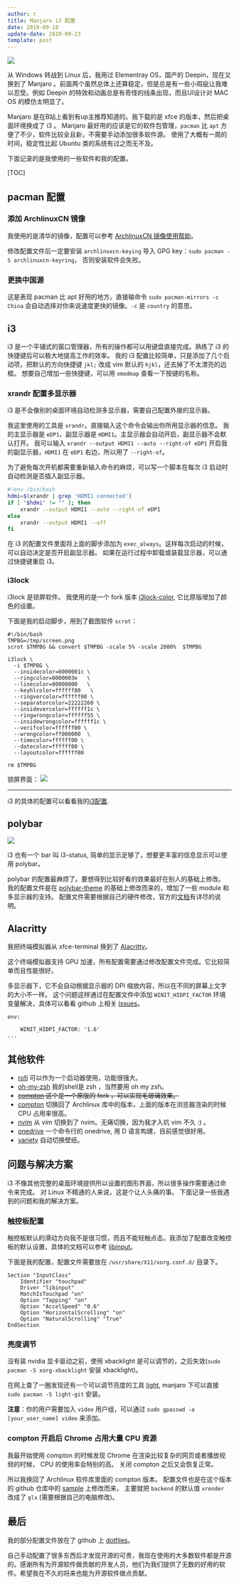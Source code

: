 ```yaml
---
author: τ
title: Manjaro i3 配置
date: 2019-09-18
update-date: 2019-09-23
template: post
---
```


![](/pictures/manjaro-i3.jpg)

从 Windows 转战到 Linux 后，我用过 Elementray OS，国产的 Deepin，现在又换到了 Manjaro 。前面两个虽然总体上还算稳定，但是总是有一些小瑕疵让我难以忍受。例如 Deepin 的特效和动画总是有奇怪的线条出现，而且UI设计对 MAC OS 的模仿太明显了。

Manjaro 是在B站上看到有up主推荐知道的。我下载的是 xfce 的版本，然后把桌面环境换成了 i3 。 
Manjaro 最好用的应该是它的软件包管理，`pacman` 比 `apt` 方便了不少，软件比较全且新，不需要手动添加很多软件源。
使用了大概有一周的时间，稳定性比起 Ubuntu 类的系统有过之而无不及。

下面记录的是我使用的一些软件和我的配置。

[TOC]

## pacman 配置

### 添加 ArchlinuxCN 镜像

我使用的是清华的镜像，配置可以参考 [ArchlinuxCN 镜像使用帮助](https://mirror.tuna.tsinghua.edu.cn/help/archlinuxcn/)。

修改配置文件后一定要安装 `archlinuxcn-keying` 导入 GPG key：`sudo pacman -S archlinuxcn-keyring`， 否则安装软件会失败。

### 更换中国源

这是表现 pacman 比 apt 好用的地方。直接输命令 `sudo pacman-mirrors -c China` 会自动选择对你来说速度更快的镜像。`-c` 是 `country` 的意思。

## i3

i3 是一个平铺式的窗口管理器，所有的操作都可以用键盘直接完成。熟练了 i3 的快捷键后可以极大地提高工作的效率。 
我的 i3 配置比较简单，只是添加了几个启动项，把默认的方向快捷键 `jkl;` 改成 vim 默认的 `hjkl`，还去掉了不太漂亮的边框。
想要自己增加一些快捷键，可以用 `xmodmap` 查看一下按键的名称。

### xrandr 配置多显示器

i3 是不会像别的桌面环境自动检测多显示器，需要自己配置外接的显示器。 

我这里使用的工具是 `xrandr`。直接输入这个命令会输出你所用显示器的信息。
我的主显示器是 `eDP1`，副显示器是 `HDMI1`。主显示器会自动开启，副显示器不会默认打开。
我可以输入 `xrandr --output HDMI1 --auto --right-of eDP1` 开启我的副显示器，`HDMI1` 在 `eDP1` 右边，所以用了 `--right-of`。

为了避免每次开机都需要重新输入命令的麻烦，可以写一个脚本在每次 i3 启动时自动检测是否插入副显示器。

```bash
#!env /bin/bash
hdmi=$(xrandr | grep 'HDMI1 connected')
if [ "$hdmi" != "" ]; then
    xrandr --output HDMI1 --auto --right-of eDP1
else
    xrandr --output HDMI1 --off
fi
```

在 i3 的配置文件里面将上面的脚步添加为 `exec_always`。这样每次启动的时候，可以自动决定是否开启副显示器。
如果在运行过程中卸载或装载显示器，可以通过快捷键重启 i3。


### i3lock

i3lock 是锁屏软件。
我使用的是一个 fork 版本 [i3lock-color](https://github.com/PandorasFox/i3lock-color),
它比原版增加了颜色的设置。

下面是我的启动脚步，用到了截图软件 `scrot`：
```
#!/bin/bash
TMPBG=/tmp/screen.png
scrot $TMPBG && convert $TMPBG -scale 5% -scale 2000%  $TMPBG

i3lock \
  -i $TMPBG \
  --insidecolor=0000001c \
  --ringcolor=0000003e   \
  --linecolor=00000000   \
  --keyhlcolor=ffffff80   \
  --ringvercolor=ffffff00 \
  --separatorcolor=22222260 \
  --insidevercolor=ffffff1c \
  --ringwrongcolor=ffffff55 \
  --insidewrongcolor=ffffff1c \
  --verifcolor=ffffff00 \
  --wrongcolor=ff000000  \
  --timecolor=ffffff00 \
  --datecolor=ffffff00 \
  --layoutcolor=ffffff00

rm $TMPBG 
```

锁屏界面：
![](/pictures/manjaro-i3-lock.jpg)

---
i3 的具体的配置可以看看我的[i3配置](https://github.com/yangtau/dotfiles/tree/master/i3).

## polybar 

![](/pictures/manjaro-i3-bar.jpg)

i3 也有一个 bar 叫 i3-status, 简单的显示足够了，想要更丰富的信息显示可以使用 polybar。

polybar 的配置最麻烦了。要想得到比较好看的效果最好在别人的基础上修改。
我的配置文件是在 [polybar-theme](https://github.com/adi1090x/polybar-themes) 的基础上修改而来的，增加了一些 module 和多显示器的支持。
配置文件需要根据自己的硬件修改，官方的[文档](https://github.com/polybar/polybar/wiki)有详尽的说明。 

## Alacritty

我把终端模拟器从 xfce-terminal 换到了 [Alacritty](https://github.com/jwilm/alacritty/)。

这个终端模拟器支持 GPU 加速，所有配置需要通过修改配置文件完成。它比较简单而且性能很好。

多显示器下，它不会自动根据显示器的 DPI 缩放内容，所以在不同的屏幕上文字的大小不一样。
这个问题这样通过在配置文件中添加 `WINIT_HIDPI_FACTOR` 环境变量解决，具体可以看看 github 上相关 [Issues](https://github.com/jwilm/alacritty/issues/1339)。

```
env:

	WINIT_HIDPI_FACTOR: '1.6'
...
```


## 其他软件

 - [rofi](https://github.com/davatorium/rofi) 可以作为一个启动器使用，功能很强大。
 - [oh-my-zsh](https://github.com/robbyrussell/oh-my-zsh) 我的shell是 zsh ，当然要用 oh my zsh。
 - ~~[compton](https://github.com/tryone144/compton.git) 这个是一个原版的 fork ，可以实现毛玻璃效果。~~
 - [compton](https://github.com/yshui/compton) 切换回了 Archlinux 库中的版本，上面的版本在浏览器渲染的时候 CPU 占用率很高。
 - [nvim](https://neovim.io/) 从 vim 切换到了 nvim。无痛切换，因为我才入坑 vim 不久 :) 。
 - [onedrive](https://github.com/skilion/onedrive.git) 一个命令行的 onedrive, 用 D 语言构建，目前感觉很好用。
 - [variety](https://github.com/varietywalls/variety) 自动切换壁纸。

## 问题与解决方案

i3 不像其他完整的桌面环境提供所以设置的图形界面，所以很多操作需要通过命令来完成。
对 Linux 不精通的人来说，这是个让人头痛的事。
下面记录一些我遇到的问题和我的解决方案。

### 触控板配置

触控板默认的滑动方向我不是很习惯，而且不能轻触点击。我添加了配置改变触控板的默认设置，具体的文档可以参考 [libinput](https://wiki.archlinux.org/index.php/Libinput)。

下面是我的配置，配置文件需要放在 `/usr/share/X11/xorg.conf.d/` 目录下。
```
Section "InputClass"
    Identifier "touchpad"
    Driver "libinput"
    MatchIsTouchpad "on"
    Option "Tapping" "on"
    Option "AccelSpeed" "0.6"
    Option "HorizontalScrolling" "on"
    Option "NaturalScrolling" "True"
EndSection
```

### 亮度调节

没有装 nvidia 显卡驱动之前，使用 xbacklight 是可以调节的，之后失效(`sudo pacman -S xorg-xbacklight` 安装 xbacklight)。

在网上查了一圈发现还有一个可以调节亮度的工具 [light](https://github.com/haikarainen/light), manjaro 下可以直接 `sudo pacman -S light-git` 安装。

**注意**：你的用户需要加入 `video` 用户组，可以通过 `sudo gpasswd -a [your_user_name] video` 来添加。

### compton 开启后 Chrome 占用大量 CPU 资源

我最开始使用 compton 的时候发现 Chrome 在渲染比较复杂的网页或者播放视频的时候， CPU 的使用率会特别的高。
关闭 compton 之后又会恢复正常。

所以我换回了 Archlinux 软件库里面的 compton 版本。
配置文件也是在这个版本的 github 仓库中的 [sample](https://github.com/yshui/compton/blob/next/compton.sample.conf) 上修改而来， 主要就把 `backend` 的默认值 `xrender` 改成了 `glx` (需要根据自己的电脑修改)。


## 最后

我的部分配置文件放在了 github 上 [dotfiles](https://github.com/yangtau/dotfiles)。

自己手动配置了很多东西后才发现开源的可贵，我现在使用的大多数软件都是开源的。感谢所有为开源软件做贡献的开发人员，他们为我们提供了无数的好用的软件。希望我在不久的将来也能为开源软件做点贡献。
